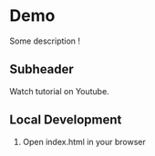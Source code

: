 # Demo

Some description !

## Subheader

Watch tutorial on Youtube.

## Local Development

1. Open index.html in your browser
